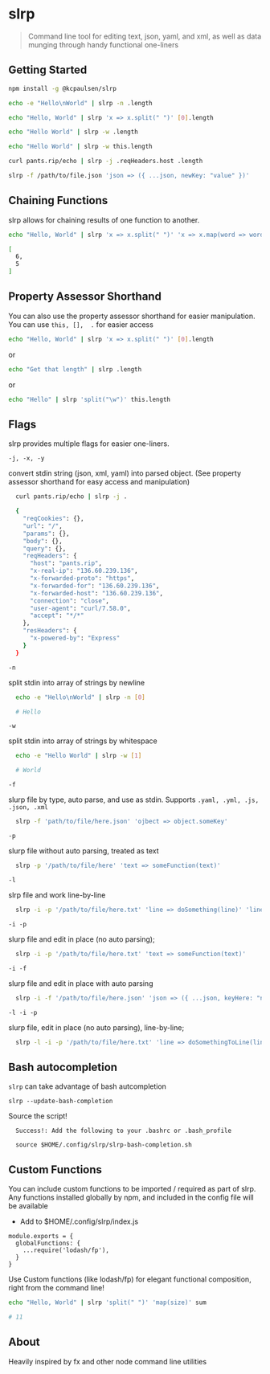 # slrp

> Command line tool for editing text, json, yaml, and xml, as well as data munging through handy functional one-liners

## Getting Started

```bash
npm install -g @kcpaulsen/slrp
```

```bash
echo -e "Hello\nWorld" | slrp -n .length

echo "Hello, World" | slrp 'x => x.split(" ")' [0].length

echo "Hello World" | slrp -w .length

echo "Hello World" | slrp -w this.length

curl pants.rip/echo | slrp -j .reqHeaders.host .length

slrp -f /path/to/file.json 'json => ({ ...json, newKey: "value" })'
```


## Chaining Functions

slrp allows for chaining results of one function to another.

```bash
echo "Hello, World" | slrp 'x => x.split(" ")' 'x => x.map(word => word.length)'

[
  6,
  5
]
```

## Property Assessor Shorthand

You can also use the property assessor shorthand for easier manipulation. You can use `this, [],  .` for easier access

```bash
echo "Hello, World" | slrp 'x => x.split(" ")' [0].length
```

or

```bash
echo "Get that length" | slrp .length
```

or

```bash
echo "Hello" | slrp 'split("\w")' this.length
```

## Flags

slrp provides multiple flags for easier one-liners.

`-j, -x, -y`

convert stdin string (json, xml, yaml) into parsed object.
(See property assessor shorthand for easy access and manipulation)

```bash
  curl pants.rip/echo | slrp -j .

  {
    "reqCookies": {},
    "url": "/",
    "params": {},
    "body": {},
    "query": {},
    "reqHeaders": {
      "host": "pants.rip",
      "x-real-ip": "136.60.239.136",
      "x-forwarded-proto": "https",
      "x-forwarded-for": "136.60.239.136",
      "x-forwarded-host": "136.60.239.136",
      "connection": "close",
      "user-agent": "curl/7.58.0",
      "accept": "*/*"
    },
    "resHeaders": {
      "x-powered-by": "Express"
    }
  }
```

`-n`

split stdin into array of strings by newline

```bash
  echo -e "Hello\nWorld" | slrp -n [0]

  # Hello
```

`-w`

split stdin into array of strings by whitespace

```bash
  echo -e "Hello World" | slrp -w [1]

  # World
```

`-f`

slurp file by type, auto parse, and use as stdin.
Supports `.yaml, .yml, .js, .json, .xml`

```bash
  slrp -f 'path/to/file/here.json' 'ojbect => object.someKey'
```

`-p`

slurp file without auto parsing, treated as text

```bash
  slrp -p '/path/to/file/here' 'text => someFunction(text)'
```

`-l`

slrp file and work line-by-line

```bash
  slrp -i -p '/path/to/file/here.txt' 'line => doSomething(line)' 'line => anotherThing(line)'
```

`-i -p`

slurp file and edit in place (no auto parsing);

```bash
  slrp -i -p '/path/to/file/here.txt' 'text => someFunction(text)'
```

`-i -f`

slurp file and edit in place with auto parsing

```bash
  slrp -i -f '/path/to/file/here.json' 'json => ({ ...json, keyHere: "newValue" })'
```

`-l -i -p`

slurp file, edit in place (no auto parsing), line-by-line;

```bash
  slrp -l -i -p '/path/to/file/here.txt' 'line => doSomethingToLine(line)'
```

## Bash autocompletion

`slrp` can take advantage of bash autcompletion

`slrp --update-bash-completion`

Source the script!
```shell
  Success!: Add the following to your .bashrc or .bash_profile

  source $HOME/.config/slrp/slrp-bash-completion.sh
```

## Custom Functions

You can include custom functions to be imported / required as part of slrp.
Any functions installed globally by npm, and included in the config file will be available

* Add to $HOME/.config/slrp/index.js

```
module.exports = {
  globalFunctions: {
    ...require('lodash/fp'),
  }
}
```

Use Custom functions (like lodash/fp) for elegant functional composition,
right from the command line!

```bash
echo "Hello, World" | slrp 'split(" ")' 'map(size)' sum

# 11
```


## About

Heavily inspired by fx and other node command line utilities
